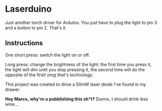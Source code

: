 # Laserduino
Just another torch driver for Arduino.
You just have to plug the light to pin 3 and a button to pin 2. That's it.

## Instructions

One short press: switch the light on or off.

Long press: change the brightness of the light: the first time you press it, the light will dim until you stop pressing it, the second time will do the opposite of the first! *omg that's technology*.

This project was created to drive a 50mW laser diode I've found in my drawer.

**Hey Marco, why're u pubblishing this sh*t?** Dunno, I should drink less wine...
